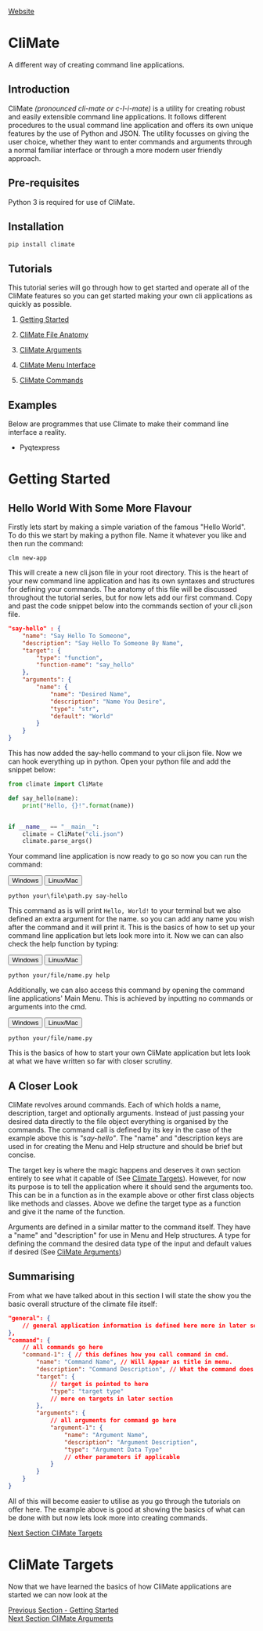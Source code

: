 <link rel="stylesheet" src="docs/styles/styles.css">

[Website]("https://https://fidelelie.github.io/cliMate/")

# CliMate
A different way of creating command line applications.

## Introduction

CliMate *(pronounced cli-mate or c-l-i-mate)* is a utility for creating robust and easily extensible command line applications. It follows different procedures to the usual command line application and offers its own unique features by the use of Python and JSON. The utility focusses on giving the user choice, whether they want to enter commands and arguments through a normal familiar interface or through a more modern user friendly approach.

## Pre-requisites

Python 3 is required for use of CliMate.

## Installation

```pip install climate```

## Tutorials

This tutorial series will go through how to get started and operate all of the CliMate features so you can get started making your own cli applications as quickly as possible.

1. [Getting Started](docs/getting-started.md)

2. [CliMate File Anatomy](docs/climate-file.md)


3. [CliMate Arguments](docs/general-arguments.md)

4. [CliMate Menu Interface](docs/climate-menu.md)
6. [CliMate Commands](docs/climate-commands.md)

## Examples

Below are programmes that use Climate to make their command line interface a reality.

- Pyqtexpress

<link rel="stylesheet" href="assets/styles/styles.css">

# Getting Started

## Hello World With Some More Flavour
Firstly lets start by making a simple variation of the famous "Hello World". To do this we start by making a python file. Name it whatever you like and then run the command:

```
clm new-app
```
This will create a new cli.json file in your root directory. This is the heart of your new command line application and has its own syntaxes and structures for defining your commands. The anatomy of this file will be discussed throughout the tutorial series, but for now lets add our first command. Copy and past the code snippet below into the commands section of your cli.json file.

``` json
"say-hello" : {
    "name": "Say Hello To Someone",
    "description": "Say Hello To Someone By Name",
    "target": {
        "type": "function",
        "function-name": "say_hello"
    },
    "arguments": {
        "name": {
            "name": "Desired Name",
            "description": "Name You Desire",
            "type": "str",
            "default": "World"
        }
    }
}
```
This has now added the say-hello command to your cli.json file. Now we can hook everything up in python. Open your python file and add the snippet below:
``` python
from climate import CliMate

def say_hello(name):
    print("Hello, {}!".format(name))


if __name__ == "__main__":
    climate = CliMate("cli.json")
    climate.parse_args()
```
Your command line application is now ready to go so now you can run the command:
<div class= "os-toggle">
    <button type="button" class="windows-button toggled">Windows</button>
    <button type="button" class="unix-button">Linux/Mac</button>

    python your\file\path.py say-hello

</button>

This command as is will print `Hello, World!` to your terminal but we also defined an extra argument for the name. so you can add any name you wish after the command and it will print it. This is the basics of how to set up your command line application but lets look more into it. Now we can can also check the help function by typing:

<div class= "os-toggle">
    <button type="button" class="windows-button toggled">Windows</button>
    <button type="button" class="unix-button">Linux/Mac</button>

    python your/file/name.py help
</button>

Additionally, we can also access this command by opening the command line applications' Main Menu. This is achieved by inputting no commands or arguments into the cmd.
<div class= "os-toggle">
    <button type="button" class="windows-button toggled">Windows</button>
    <button type="button" class="unix-button">Linux/Mac</button>

    python your/file/name.py
</button>

This is the basics of how to start your own CliMate application but lets look at what we have written so far with closer scrutiny.

## A Closer Look

CliMate revolves around commands. Each of which holds a name, description, target and optionally arguments. Instead of just passing your desired data directly to the file object everything is organised by the commands. The command call is defined by its key in the case of the example above this is *"say-hello"*. The "name" and "description keys are used in for creating the Menu and Help structure and should be brief but concise.

The target key is where the magic happens and deserves it own section entirely to see what it capable of (See [Climate Targets](climate-targets.md)). However, for now its purpose is to tell the application where it should send the arguments too. This can be in a function as in the example above or other first class objects like methods and classes. Above we define the target type as a function and give it the name of the function.

Arguments are defined in a similar matter to the command itself. They have a "name" and "description" for use in Menu and Help structures. A type for defining the command the desired data type of the input and default values if desired (See [CliMate Arguments](climate-arguments.md))

## Summarising

From what we have talked about in this section I will state the show you the basic overall structure of the climate file itself:

``` json
"general": {
    // general application information is defined here more in later sections.
},
"command": {
    // all commands go here
    "command-1": { // this defines how you call command in cmd.
        "name": "Command Name", // Will Appear as title in menu.
        "description": "Command Description", // What the command does
        "target": {
            // target is pointed to here
            "type": "target type"
            // more on targets in later section
        },
        "arguments": {
            // all arguments for command go here
            "argument-1": {
                "name": "Argument Name",
                "description": "Argument Description",
                "type": "Argument Data Type"
                // other parameters if applicable
            }
        }
    }
}
```
All of this will become easier to utilise as you go through the tutorials on offer here. The example above is good at showing the basics of what can be done with but now lets look more into creating commands.

<div class="navigation-buttons">
    <div class="right-button">
        <a href="./climate-targets.md">Next Section CliMate Targets</a>
    </div>
</div>

<link rel="stylesheet" href="assets/styles/styles.css">

# CliMate Targets

Now that we have learned the basics of how CliMate applications are started we can now look at the



<div class="navigation-buttons">
    <div class="left-button">
        <a href="./getting-started.md">Previous Section - Getting Started</a>
    </div>
    <div class="right-button">
        <a href="./climate-arguments.md">Next Section CliMate Arguments</a>
    </div>
</div>

